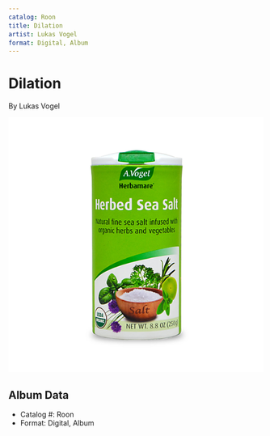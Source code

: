 ```yaml
---
catalog: Roon
title: Dilation
artist: Lukas Vogel
format: Digital, Album
---
```


# Dilation

By Lukas Vogel

![](../../assets/albumcovers/Lukas_Vogel-Dilation.png)

## Album Data

- Catalog #: Roon
- Format: Digital, Album

